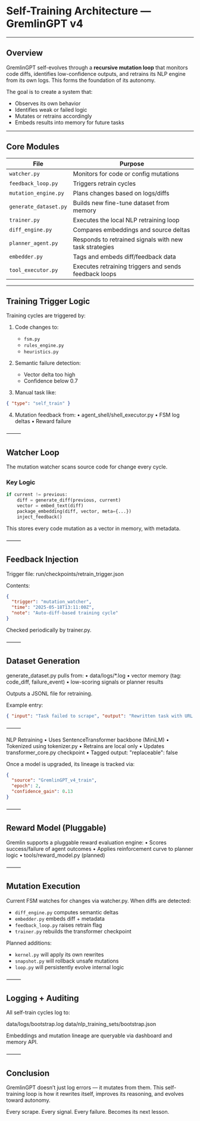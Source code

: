 # Self-Training Architecture — GremlinGPT v4

---

## Overview

GremlinGPT self-evolves through a **recursive mutation loop** that monitors code diffs, identifies low-confidence outputs, and retrains its NLP engine from its own logs. This forms the foundation of its autonomy.

The goal is to create a system that:
- Observes its own behavior
- Identifies weak or failed logic
- Mutates or retrains accordingly
- Embeds results into memory for future tasks

---

## Core Modules

| File                           | Purpose                                      |
|--------------------------------|----------------------------------------------|
| `watcher.py`                   | Monitors for code or config mutations        |
| `feedback_loop.py`            | Triggers retrain cycles                      |
| `mutation_engine.py`          | Plans changes based on logs/diffs            |
| `generate_dataset.py`         | Builds new fine-tune dataset from memory     |
| `trainer.py`                  | Executes the local NLP retraining loop       |
| `diff_engine.py`              | Compares embeddings and source deltas        |
| `planner_agent.py`            | Responds to retrained signals with new task strategies |
| `embedder.py`                 | Tags and embeds diff/feedback data           |
| `tool_executor.py`            | Executes retraining triggers and sends feedback loops |

---

## Training Trigger Logic

Training cycles are triggered by:

1. Code changes to:
   - `fsm.py`
   - `rules_engine.py`
   - `heuristics.py`

2. Semantic failure detection:
   - Vector delta too high
   - Confidence below 0.7

3. Manual task like:
```json
{ "type": "self_train" }
```
4.	Mutation feedback from:
	•	agent_shell/shell_executor.py
	•	FSM log deltas
	•	Reward failure

⸻

## Watcher Loop

The mutation watcher scans source code for change every cycle.

### Key Logic
```python
if current != previous:
    diff = generate_diff(previous, current)
    vector = embed_text(diff)
    package_embedding(diff, vector, meta={...})
    inject_feedback()
```
This stores every code mutation as a vector in memory, with metadata.

⸻

## Feedback Injection

Trigger file:
run/checkpoints/retrain_trigger.json

Contents:
```json
{
  "trigger": "mutation_watcher",
  "time": "2025-05-18T13:11:00Z",
  "note": "Auto-diff-based training cycle"
}
```

Checked periodically by trainer.py.

⸻

## Dataset Generation

generate_dataset.py pulls from:
	•	data/logs/*.log
	•	vector memory (tag: code_diff, failure_event)
	•	low-scoring signals or planner results

Outputs a JSONL file for retraining.

Example entry:
```json
{ "input": "Task failed to scrape", "output": "Rewritten task with URL fix" }
```

⸻

NLP Retraining
	•	Uses SentenceTransformer backbone (MiniLM)
	•	Tokenized using tokenizer.py
	•	Retrains are local only
	•	Updates transformer_core.py checkpoint
	•	Tagged output: "replaceable": false

Once a model is upgraded, its lineage is tracked via:
```json
{
  "source": "GremlinGPT_v4_train",
  "epoch": 2,
  "confidence_gain": 0.13
}
```

⸻

## Reward Model (Pluggable)

Gremlin supports a pluggable reward evaluation engine:
	•	Scores success/failure of agent outcomes
	•	Applies reinforcement curve to planner logic
	•	tools/reward_model.py (planned)

⸻

## Mutation Execution

Current FSM watches for changes via watcher.py. When diffs are detected:
- `diff_engine.py` computes semantic deltas
- `embedder.py` embeds diff + metadata
- `feedback_loop.py` raises retrain flag
- `trainer.py` rebuilds the transformer checkpoint

Planned additions:
- `kernel.py` will apply its own rewrites
- `snapshot.py` will rollback unsafe mutations
- `loop.py` will persistently evolve internal logic

⸻

## Logging + Auditing

All self-train cycles log to:

data/logs/bootstrap.log
data/nlp_training_sets/bootstrap.json

Embeddings and mutation lineage are queryable via dashboard and memory API.

⸻

## Conclusion

GremlinGPT doesn’t just log errors — it mutates from them.
This self-training loop is how it rewrites itself, improves its reasoning, and evolves toward autonomy.

Every scrape.
Every signal.
Every failure.
Becomes its next lesson.
